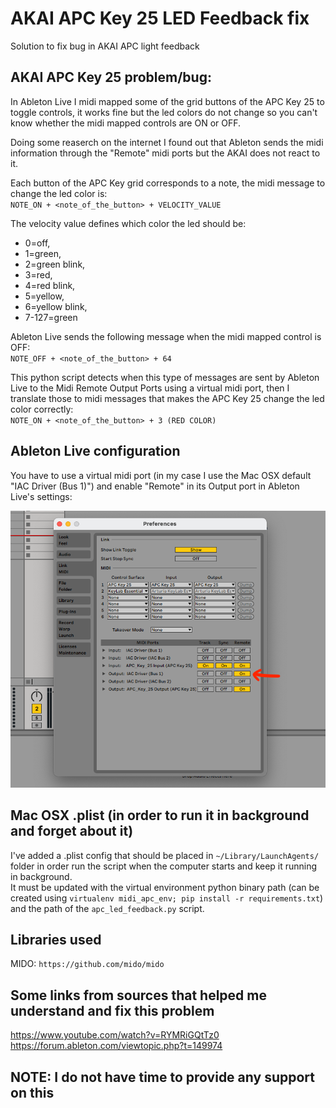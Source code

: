# AKAI APC Key 25 LED Feedback fix
 Solution to fix bug in AKAI APC light feedback

## AKAI APC Key 25 problem/bug:

In Ableton Live I midi mapped some of the grid buttons of the APC Key 25 to toggle controls, it works fine but the led colors do not change so you can't know whether the midi mapped controls are ON or OFF.

Doing some reaserch on the internet I found out that Ableton sends the midi information through the "Remote" midi ports but the AKAI does not react to it.

Each button of the APC Key grid corresponds to a note, the midi message to change the led color is:
</br>```NOTE_ON + <note_of_the_button> + VELOCITY_VALUE```

The velocity value defines which color the led should be:
* 0=off,
* 1=green,
* 2=green blink,
* 3=red,
* 4=red blink,
* 5=yellow,
* 6=yellow blink,
* 7-127=green

Ableton Live sends the following message when the midi mapped control is OFF:</br>```NOTE_OFF + <note_of_the_button> + 64```

This python script detects when this type of messages are sent by Ableton Live to the Midi Remote Output Ports using a virtual midi port, then I translate those to midi messages that makes the APC Key 25 change the led color correctly:<br/>```NOTE_ON + <note_of_the_button> + 3 (RED COLOR)```

## Ableton Live configuration

You have to use a virtual midi port (in my case I use the Mac OSX default "IAC Driver (Bus 1)") and enable "Remote" in its Output port in Ableton Live's settings:

![plot](./ableton_config.png)

## Mac OSX .plist (in order to run it in background and forget about it)

I've added a .plist config that should be placed in ```~/Library/LaunchAgents/``` folder in order run the script when the computer starts and keep it running in background.</br>
It must be updated with the virtual environment python binary path (can be created using ```virtualenv midi_apc_env; pip install -r requirements.txt```) and the  path of the ```apc_led_feedback.py``` script.

## Libraries used
MIDO: ```https://github.com/mido/mido```

## Some links from sources that helped me understand and fix this problem

https://www.youtube.com/watch?v=RYMRiGQtTz0
</br>https://forum.ableton.com/viewtopic.php?t=149974

## NOTE: I do not have time to provide any support on this
